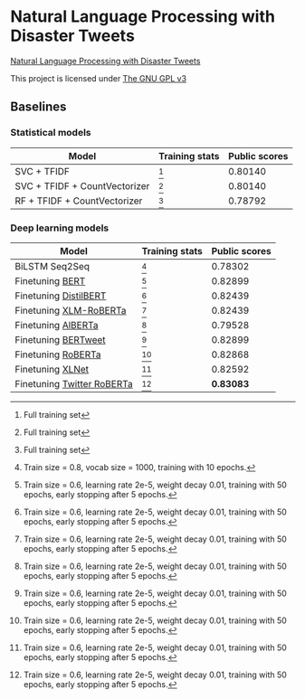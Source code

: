 # Natural Language Processing with Disaster Tweets
[Natural Language Processing with Disaster Tweets](https://www.kaggle.com/competitions/nlp-getting-started)

This project is licensed under [The GNU GPL v3](LICENSE)

## Baselines

### Statistical models

| Model                         | Training stats | Public scores |
| ----------------------------- | -------------- | ------------- |
| SVC + TFIDF                   | [^3]           | 0.80140       |
| SVC + TFIDF + CountVectorizer | [^3]           | 0.80140       |
| RF + TFIDF + CountVectorizer  | [^3]           | 0.78792       |


### Deep learning models

| Model                                                                                          | Training stats | Public scores |
| ---------------------------------------------------------------------------------------------- | -------------- | ------------- |
| BiLSTM Seq2Seq                                                                                 | [^1]           | 0.78302       |
| Finetuning [BERT](https://huggingface.co/bert-base-uncased)                                    | [^2]           | 0.82899       |
| Finetuning [DistilBERT](https://huggingface.co/distilbert-base-uncased)                        | [^2]           | 0.82439       |
| Finetuning [XLM-RoBERTa](https://huggingface.co/xlm-roberta-base)                              | [^2]           | 0.82439       |
| Finetuning [AlBERTa](https://huggingface.co/albert-base-v2)                                    | [^2]           | 0.79528       |
| Finetuning [BERTweet](https://huggingface.co/vinai/bertweet-large)                             | [^2]           | 0.82899       |
| Finetuning [RoBERTa](https://huggingface.co/roberta-base)                                      | [^2]           | 0.82868       |
| Finetuning [XLNet](https://huggingface.co/xlnet-base-cased)                                    | [^2]           | 0.82592       |
| Finetuning [Twitter RoBERTa](https://huggingface.co/cardiffnlp/twitter-roberta-base-2021-124m) | [^2]           | **0.83083**   |

[^1]: Train size = 0.8, vocab size = 1000, training with 10 epochs.
[^2]: Train size = 0.6, learning rate 2e-5, weight decay 0.01, training with 50 epochs, early stopping after 5 epochs.
[^3]: Full training set

